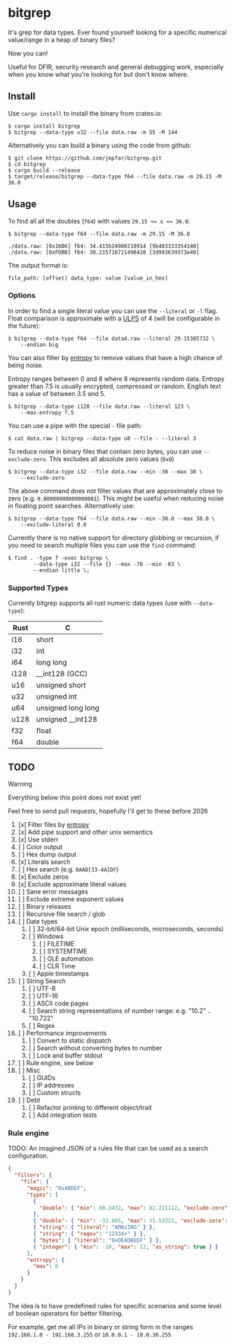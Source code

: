 # bitgrep

It's grep for data types. Ever found yourself looking for a specific numerical value/range in a heap of binary files?

Now you can!

Useful for DFIR, security research and general debugging work, especially when you know what you're looking for but don't know where.

## Install

Use `cargo install` to install the binary from crates.io:

```console
$ cargo install bitgrep
$ bitgrep --data-type u32 --file data.raw -m 55 -M 144
```

Alternatively you can build a binary using the code from github:

```console
$ git clone https://github.com/jmpfar/bitgrep.git
$ cd bitgrep
$ cargo build --release
$ target/release/bitgrep --data-type f64 --file data.raw -m 29.15 -M 36.0
```

## Usage

To find all all the doubles (`f64`) with values `29.15 <= x <= 36.0`:

```console
$ bitgrep --data-type f64 --file data.raw -m 29.15 -M 36.0

./data.raw: [0x16B6] f64: 34.415624980210914 [9b483333354140]
./data.raw: [0xFDBB] f64: 30.215716721498428 [3d983639373e40]
```

The output format is:

```console
file_path: [offset] data_type: value [value_in_hex]
```

### Options

In order to find a single literal value you can use the `--literal` or `-l` flag.
Float comparison is approximate with a [ULPS](https://en.wikipedia.org/wiki/Unit_in_the_last_place) of 4 (will be configurable in the future):

```console
$ bitgrep --data-type f64 --file data4.raw --literal 29.15385732 \
    --endian big
```

You can also filter by [entropy](<https://en.wikipedia.org/wiki/Entropy_(information_theory)>) to remove values that have a high chance of being noise.

Entropy ranges between 0 and 8 where 8 represents random data. Entropy greater than 7.5 is usually encrypted, compressed or random. English text has a value of between 3.5 and 5.

```console
$ bitgrep --data-type i128 --file data.raw --literal 123 \
    --max-entropy 7.5
```

You can use a pipe with the special `-` file path:

```console
$ cat data.raw | bitgrep --data-type u8 --file - --literal 3
```

To reduce noise in binary files that contain zero bytes, you can use `--exclude-zero`. This excludes all absolute zero values (`0x0`)

```console
$ bitgrep --data-type i32 --file data.raw --min -30 --max 30 \
    --exclude-zero
```

The above command does not filter values that are approximately close to zero (e.g. `0.00000000000000001`). This might be useful when reducing noise in floating point searches. Alternatively use:

```console
$ bitgrep --data-type f64 --file data.raw --min -30.0 --max 30.0 \
    --exclude-literal 0.0
```

Currently there is no native support for directory globbing or recursion, if you need to search multiple files you can use the `find` command:

```console
$ find . -type f -exec bitgrep \
		--data-type i32 --file {} --max -78 --min -83 \
		--endian little \;
```

### Supported Types

Currently bitgrep supports all rust numeric data types (use with `--data-type`):

| Rust | C                   |
| ---- | ------------------- |
| i16  | short               |
| i32  | int                 |
| i64  | long long           |
| i128 | \_\_int128 (GCC)    |
| u16  | unsigned short      |
| u32  | unsigned int        |
| u64  | unsigned long long  |
| u128 | unsigned \_\_int128 |
| f32  | float               |
| f64  | double              |

## TODO

> [!WARNING]  
>  Everything below this point does not exist yet!

Feel free to send pull requests, hopefully I'll get to these before 2026

1. [x] Filter files by [entropy](<https://en.wikipedia.org/wiki/Entropy_(information_theory)>)
2. [x] Add pipe support and other unix semantics
3. [x] Use stderr
4. [ ] Color output
5. [ ] Hex dump output
6. [x] Literals search
7. [ ] Hex search (e.g. `0AAD[33-4A]DF`)
8. [x] Exclude zeros
9. [x] Exclude approximate literal values
10. [ ] Sane error messages
11. [ ] Exclude extreme exponent values
12. [ ] Binary releases
13. [ ] Recursive file search / glob
14. [ ] Date types
    1. [ ] 32-bit/64-bit Unix epoch (milliseconds, microseconds, seconds)
    2. [ ] Windows
       1. [ ] FILETIME
       2. [ ] SYSTEMTIME
       3. [ ] OLE automation
       4. [ ] CLR Time
    3. [ ] Apple timestamps
15. [ ] String Search
    1. [ ] UTF-8
    2. [ ] UTF-16
    3. [ ] ASCII code pages
    4. [ ] Search string representations of number range: e.g. "10.2" .. "10.722"
    5. [ ] Regex
16. [ ] Performance improvements
    1. [ ] Convert to static dispatch
    2. [ ] Search without converting bytes to number
    3. [ ] Lock and buffer stdout
17. [ ] Rule engine, see below
18. [ ] Misc
    1. [ ] GUIDs
    2. [ ] IP addresses
    3. [ ] Custom structs
19. [ ] Debt
    1. [ ] Refactor printing to different object/trait
    2. [ ] Add integration tests

### Rule engine

TODO: An imagined JSON of a rules file that can be used as a search configuration.

```json
{
  "filters": {
    "file": {
      "magic": "0xABDEF",
      "types": [
        {
          "double": { "min": 80.3432, "max": 82.221112, "exclude-zero": true }
        },
        { "double": { "min": -32.865, "max": 31.53221, "exclude-zero": true } },
        { "string": { "literal": "AMAzING" } },
        { "string": { "regex": "12334+" } },
        { "bytes": { "literal": "0xDEADBEEF" } },
        { "integer": { "min": -10, "max": 12, "as_string": true } }
      ],
      "entropy": {
        "max": 6
      }
    }
  }
}
```

The idea is to have predefined rules for specific scenarios and some level of boolean operators for better filtering.

For example, get me all IPs in binary or string form in the ranges `192.168.1.0 - 192.168.3.255` or `10.0.0.1 - 10.0.30.255`
